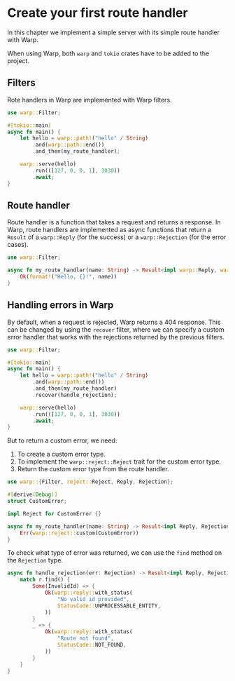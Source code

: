 # Create your first route handler

In this chapter we implement a simple server with its simple route handler with Warp.

When using Warp, both `warp` and `tokio` crates have to be added to the project.

## Filters

Rote handlers in Warp are implemented with Warp filters.

```rust
use warp::Filter;

#[tokio::main]
async fn main() {
    let hello = warp::path!("hello" / String)
        .and(warp::path::end())
        .and_then(my_route_handler);

    warp::serve(hello)
        .run(([127, 0, 0, 1], 3030))
        .await;
}
```

## Route handler

Route handler is a function that takes a request and returns a response. In Warp, route handlers are implemented as
async functions that return a `Result` of a `warp::Reply` (for the success) or a `warp::Rejection` (for the error
cases).

```rust
use warp::Filter;

async fn my_route_handler(name: String) -> Result<impl warp::Reply, warp::Rejection> {
    Ok(format!("Hello, {}!", name))
}
```

## Handling errors in Warp

By default, when a request is rejected, Warp returns a 404 response. This can be changed by using the `recover` filter,
where we can specify a custom error handler that works with the rejections returned by the previous filters.

```rust
use warp::Filter;

#[tokio::main]
async fn main() {
    let hello = warp::path!("hello" / String)
        .and(warp::path::end())
        .and_then(my_route_handler)
        .recover(handle_rejection);

    warp::serve(hello)
        .run(([127, 0, 0, 1], 3030))
        .await;
}
```

But to return a custom error, we need:

1. To create a custom error type.
2. To implement the `warp::reject::Reject` trait for the custom error type.
3. Return the custom error type from the route handler.

```rust
use warp::{Filter, reject::Reject, Reply, Rejection};

#[derive(Debug)]
struct CustomError;

impl Reject for CustomError {}

async fn my_route_handler(name: String) -> Result<impl Reply, Rejection> {
    Err(warp::reject::custom(CustomError))
}
```

To check what type of error was returned, we can use the `find` method on the `Rejection` type.

```rust
async fn handle_rejection(err: Rejection) -> Result<impl Reply, Rejection> {
    match r.find() {
        Some(InvalidId) => {
            Ok(warp::reply::with_status(
                "No valid id provided",
                StatusCode::UNPROCESSABLE_ENTITY,
            ))
        }
        _ => {
            Ok(warp::reply::with_status(
                "Route not found",
                StatusCode::NOT_FOUND,
            ))
        }
    }
}
```
